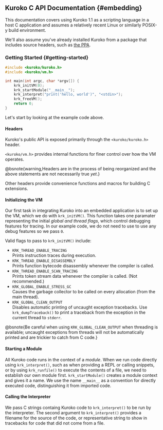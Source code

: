## Kuroko C API Documentation {#embedding}

This documentation covers using Kuroko 1.1 as a scripting language in a host C application and assumes a relatively recent Linux or similarly POSIX-y build environment.

We'll also assume you've already installed Kuroko from a package that includes source headers, such as [the PPA](https://launchpad.net/~k-lange/+archive/ubuntu/kuroko/).

### Getting Started {#getting-started}

```c
#include <kuroko/kuroko.h>
#include <kuroko/vm.h>

int main(int argc, char *argv[]) {
    krk_initVM(0);
    krk_startModule("__main__");
    krk_interpret("print('hello, world')", "<stdin>");
    krk_freeVM();
    return 0;
}
```

Let's start by looking at the example code above.

#### Headers

Kuroko's public API is exposed primarily through the `<kuroko/kuroko.h>` header.

`<kuroko/vm.h>` provides internal functions for finer control over how the VM operates.

@bsnote{warning,Headers are in the process of being reorganized and the above statements are not necessarily true _yet_.}

Other headers provide convenience functions and macros for building C extensions.

#### Initializing the VM

Our first task in integrating Kuroko into an embedded application is to set up the VM, which we do with `krk_initVM()`. This function takes one paramater representing the initial _global and thread flags_, which control debugging features for tracing. In our example code, we do not need to use to use any debug features so we pass `0`.

Valid flags to pass to `krk_initVM()` include:

- `KRK_THREAD_ENABLE_TRACING`  
Prints instruction traces during execution.
- `KRK_THREAD_ENABLE_DISASSEMBLY`  
Prints function bytecode disassembly whenever the compiler is called.
- `KRK_THREAD_ENABLE_SCAN_TRACING`  
Prints token stream data whenever the compiler is called. (Not recommended.)
- `KRK_GLOBAL_ENABLE_STRESS_GC`  
Causes the garbage collector to be called on every allocation (from the main thread).
- `KRK_GLOBAL_CLEAN_OUTPUT`  
Disables automatic printing of uncaught exception tracebacks. Use `krk_dumpTraceback()` to print a traceback from the exception in the current thread to `stderr`.

@bsnote{Be careful when using `KRK_GLOBAL_CLEAN_OUTPUT` when threading is available; uncaught exceptions from threads will not be automatically printed and are trickier to catch from C code.}

#### Starting a Module

All Kuroko code runs in the context of a _module_. When we run code directly using `krk_interpret()`, such as when providing a REPL or calling snippets, or by using `krk_runfile()` to execute the contents of a file, we need to establish our own module first. `krk_startModule()` creates a module context and gives it a name. We use the name `__main__` as a convention for directly executed code, distinguishing it from imported code.

#### Calling the Interpreter

We pass C strings containg Kuroko code to `krk_interpret()` to be run by the interpreter. The second argument to `krk_interpret()` provides a filename for the source of the code, or representative string to show in tracebacks for code that did not come from a file.

